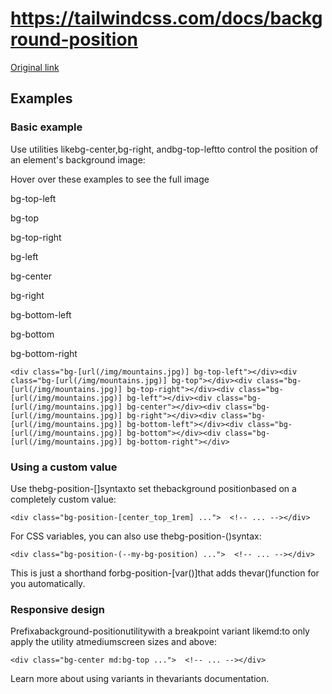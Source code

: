 # https://tailwindcss.com/docs/background-position

[Original link](https://tailwindcss.com/docs/background-position)

## Examples

### Basic example

Use utilities likebg-center,bg-right, andbg-top-leftto control the position of an element's background image:

Hover over these examples to see the full image

bg-top-left

bg-top

bg-top-right

bg-left

bg-center

bg-right

bg-bottom-left

bg-bottom

bg-bottom-right

```
<div class="bg-[url(/img/mountains.jpg)] bg-top-left"></div><div class="bg-[url(/img/mountains.jpg)] bg-top"></div><div class="bg-[url(/img/mountains.jpg)] bg-top-right"></div><div class="bg-[url(/img/mountains.jpg)] bg-left"></div><div class="bg-[url(/img/mountains.jpg)] bg-center"></div><div class="bg-[url(/img/mountains.jpg)] bg-right"></div><div class="bg-[url(/img/mountains.jpg)] bg-bottom-left"></div><div class="bg-[url(/img/mountains.jpg)] bg-bottom"></div><div class="bg-[url(/img/mountains.jpg)] bg-bottom-right"></div>
```

### Using a custom value

Use thebg-position-[<value>]syntaxto set thebackground positionbased on a completely custom value:

```
<div class="bg-position-[center_top_1rem] ...">  <!-- ... --></div>
```

For CSS variables, you can also use thebg-position-(<custom-property>)syntax:

```
<div class="bg-position-(--my-bg-position) ...">  <!-- ... --></div>
```

This is just a shorthand forbg-position-[var(<custom-property>)]that adds thevar()function for you automatically.

### Responsive design

Prefixabackground-positionutilitywith a breakpoint variant likemd:to only apply the utility atmediumscreen sizes and above:

```
<div class="bg-center md:bg-top ...">  <!-- ... --></div>
```

Learn more about using variants in thevariants documentation.
